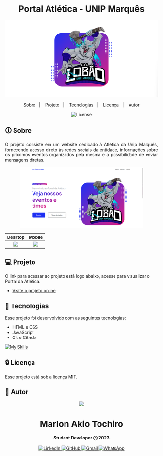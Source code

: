 <h1 align="center"> Portal Atlética - UNIP Marquês</h1>
<p align="center">
  <img src="https://github.com/marlonakio/Portal_Atletica/blob/main/.github/banner.png?raw=true" alt="Logo do Projeto" width="600"/>
</p>

<p align="center">
  <a href="#-sobre">Sobre</a>&nbsp;&nbsp;&nbsp;|&nbsp;&nbsp;&nbsp;
  <a href="#-projeto">Projeto</a>&nbsp;&nbsp;&nbsp;|&nbsp;&nbsp;&nbsp;
  <a href="#-tecnologias">Tecnologias</a>&nbsp;&nbsp;&nbsp;|&nbsp;&nbsp;&nbsp;
  <a href="#licença">Licença</a>&nbsp;&nbsp;&nbsp;|&nbsp;&nbsp;&nbsp;
  <a href="#-autor">Autor</a>
</p>

<p align="center">
  <img alt="License" src="https://img.shields.io/static/v1?label=license&message=MIT&color=49AA26&labelColor=000000">
</p>

## 🛈 Sobre

<p align="justify">
O projeto consiste em um website dedicado à Atlética da Unip Marquês, fornecendo acesso direto às redes sociais da entidade, informações sobre os próximos eventos organizados pela mesma e a possibilidade de enviar mensagens diretas.<br/>

<p align="center">
<img src="https://github.com/marlonakio/Portal_Atletica/blob/main/.github/portal-atletica.png?raw=true" alt="Comparativo da arte com o card" width="80%"/>
<br>

|                               Desktop                                |                             Mobile                            
| :--------------------------------------------------------------------------: | :------------------------------------------------------------------------------: |
| <img src="https://github.com/marlonakio/Portal_Atletica/blob/main/.github/desktop.gif?raw=true" width="610" /> | <img src="https://github.com/marlonakio/Portal_Atletica/blob/main/.github/mobile.gif?raw=true" width="165" /> 




## 💻 Projeto

O link para acessar ao projeto está logo abaixo, acesse para visualizar o Portal da Atlética.

- [Visite o projeto online](https://marlonakio.github.io/Portal_Atletica/)

## 🚀 Tecnologias

Esse projeto foi desenvolvido com as seguintes tecnologias:

- HTML e CSS
- JavaScript
- Git e Github
  
[![My Skills](https://skillicons.dev/icons?i=html,css,js,git,github)](https://skillicons.dev)


## 🔒 Licença

Esse projeto está sob a licença MIT.

## 🤵 Autor
<div align="center">
<img src=https://images.weserv.nl/?url=avatars.githubusercontent.com/u/55859290?v=4&h=100&w=100&fit=cover&mask=circle&maxage=7d>
<h1>Marlon Akio Tochiro</h1>
<strong>Student Developer ⓒ 2023</strong>
<br/>
<br/>

<a href="https://www.linkedin.com/in/marlon-akio/" target="_blank">
<img alt="LinkedIn" src="https://img.shields.io/badge/linkedin-%230077B5.svg?style=for-the-badge&logo=linkedin&logoColor=white"/>
</a>

<a href="https://github.com/marlonakio" target="_blank">
<img alt="GitHub" src="https://img.shields.io/badge/github-%23121011.svg?style=for-the-badge&logo=github&logoColor=white"/>
</a>

<a href="mailto:marlon.akto@gmail.com" target="_blank">
<img alt="Gmail" src="https://img.shields.io/badge/Gmail-D14836?style=for-the-badge&logo=gmail&logoColor=white" />
</a>

<a href="https://wa.me/5511977769829?text=Ol%C3%A1%21" target="_blank">
<img alt="WhatsApp" src="https://img.shields.io/badge/WhatsApp-25D366?style=for-the-badge&logo=whatsapp&logoColor=white"/>
</a>

<br/>
<br/>
</div>
